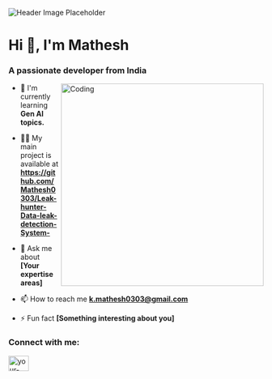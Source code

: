 <!-- Placeholder for profile photo -->
![Header Image Placeholder](https://via.placeholder.com/1200x300/0D1117/58A6FF?text=Your+Header+Image+Here)

# Hi 👋, I'm Mathesh
### A passionate developer from India

<!-- Profile photo placeholder -->
<img align="right" alt="Coding" width="400" src="https://via.placeholder.com/400x300/0D1117/58A6FF?text=Your+Profile+GIF+Here">

- 🌱 I'm currently learning **Gen AI topics.**

- 👨‍💻 My main project is available at **https://github.com/Mathesh0303/Leak-hunter-Data-leak-detection-System-**

- 💬 Ask me about **[Your expertise areas]**

- 📫 How to reach me **k.mathesh0303@gmail.com**

- ⚡ Fun fact **[Something interesting about you]**

<h3 align="left">Connect with me:</h3>
<p align="left">
<!-- LinkedIn Icon Placeholder -->
<a href="https://linkedin.com/in/your-linkedin" target="blank"><img align="center" src="https://raw.githubusercontent.com/rahuldkjain/github-profile-readme-generator/master/src/images/icons/Social/linked-in-alt.svg" alt="your-linkedin" height="30" width="40" /></a>
</p>
